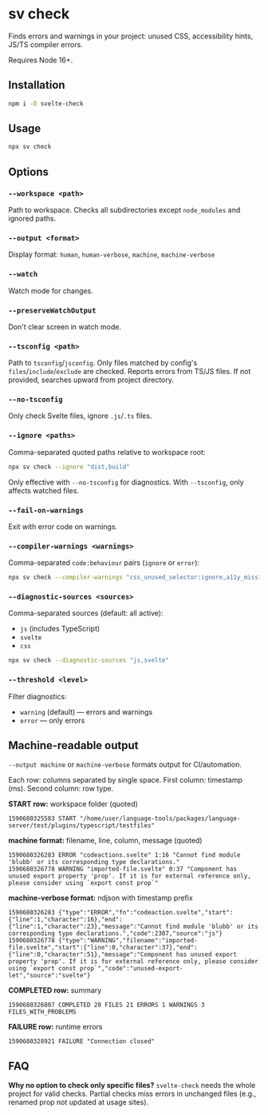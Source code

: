 # sv check

Finds errors and warnings in your project: unused CSS, accessibility hints, JS/TS compiler errors.

Requires Node 16+.

## Installation

```sh
npm i -D svelte-check
```

## Usage

```sh
npx sv check
```

## Options

### `--workspace <path>`
Path to workspace. Checks all subdirectories except `node_modules` and ignored paths.

### `--output <format>`
Display format: `human`, `human-verbose`, `machine`, `machine-verbose`

### `--watch`
Watch mode for changes.

### `--preserveWatchOutput`
Don't clear screen in watch mode.

### `--tsconfig <path>`
Path to `tsconfig`/`jsconfig`. Only files matched by config's `files`/`include`/`exclude` are checked. Reports errors from TS/JS files. If not provided, searches upward from project directory.

### `--no-tsconfig`
Only check Svelte files, ignore `.js`/`.ts` files.

### `--ignore <paths>`
Comma-separated quoted paths relative to workspace root:

```sh
npx sv check --ignore "dist,build"
```

Only effective with `--no-tsconfig` for diagnostics. With `--tsconfig`, only affects watched files.

### `--fail-on-warnings`
Exit with error code on warnings.

### `--compiler-warnings <warnings>`
Comma-separated `code:behaviour` pairs (`ignore` or `error`):

```sh
npx sv check --compiler-warnings "css_unused_selector:ignore,a11y_missing_attribute:error"
```

### `--diagnostic-sources <sources>`
Comma-separated sources (default: all active):
- `js` (includes TypeScript)
- `svelte`
- `css`

```sh
npx sv check --diagnostic-sources "js,svelte"
```

### `--threshold <level>`
Filter diagnostics:
- `warning` (default) — errors and warnings
- `error` — only errors

## Machine-readable output

`--output machine` or `machine-verbose` formats output for CI/automation.

Each row: columns separated by single space. First column: timestamp (ms). Second column: row type.

**START row:** workspace folder (quoted)
```
1590680325583 START "/home/user/language-tools/packages/language-server/test/plugins/typescript/testfiles"
```

**machine format:** filename, line, column, message (quoted)
```
1590680326283 ERROR "codeactions.svelte" 1:16 "Cannot find module 'blubb' or its corresponding type declarations."
1590680326778 WARNING "imported-file.svelte" 0:37 "Component has unused export property 'prop'. If it is for external reference only, please consider using `export const prop`"
```

**machine-verbose format:** ndjson with timestamp prefix
```
1590680326283 {"type":"ERROR","fn":"codeaction.svelte","start":{"line":1,"character":16},"end":{"line":1,"character":23},"message":"Cannot find module 'blubb' or its corresponding type declarations.","code":2307,"source":"js"}
1590680326778 {"type":"WARNING","filename":"imported-file.svelte","start":{"line":0,"character":37},"end":{"line":0,"character":51},"message":"Component has unused export property 'prop'. If it is for external reference only, please consider using `export const prop`","code":"unused-export-let","source":"svelte"}
```

**COMPLETED row:** summary
```
1590680326807 COMPLETED 20 FILES 21 ERRORS 1 WARNINGS 3 FILES_WITH_PROBLEMS
```

**FAILURE row:** runtime errors
```
1590680328921 FAILURE "Connection closed"
```

## FAQ

**Why no option to check only specific files?**
`svelte-check` needs the whole project for valid checks. Partial checks miss errors in unchanged files (e.g., renamed prop not updated at usage sites).
